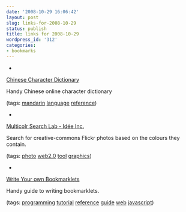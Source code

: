 ```yaml
---
date: '2008-10-29 16:06:42'
layout: post
slug: links-for-2008-10-29
status: publish
title: links for 2008-10-29
wordpress_id: '312'
categories:
- bookmarks
---
```


  * 
                

[Chinese Character Dictionary](http://www.mandarintools.com/chardict.html)


                

Handy Chinese online character dictionary


                

(tags: [mandarin](http://delicious.com/eob/mandarin) [language](http://delicious.com/eob/language) [reference](http://delicious.com/eob/reference))


            
  * 
                

[Multicolr Search Lab - Idée Inc.](http://labs.ideeinc.com/multicolr/)


                

Search for creative-commons Flickr photos based on the colours they contain.


                

(tags: [photo](http://delicious.com/eob/photo) [web2.0](http://delicious.com/eob/web2.0) [tool](http://delicious.com/eob/tool) [graphics](http://delicious.com/eob/graphics))


            
  * 
                

[Write Your own Bookmarklets](http://subsimple.com/bookmarklets/writeyourown.asp)


                

Handy guide to writing bookmarklets.


                

(tags: [programming](http://delicious.com/eob/programming) [tutorial](http://delicious.com/eob/tutorial) [reference](http://delicious.com/eob/reference) [guide](http://delicious.com/eob/guide) [web](http://delicious.com/eob/web) [javascript](http://delicious.com/eob/javascript))


            
